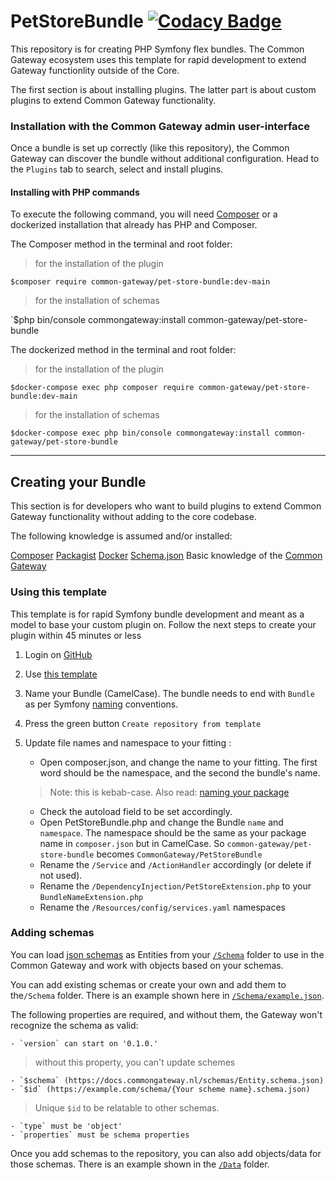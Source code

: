 # PetStoreBundle [![Codacy Badge](https://app.codacy.com/project/badge/Grade/980ea2efc85a427ea909518f29506ff6)](https://app.codacy.com/gh/CommonGateway/PetStoreBundle/dashboard?utm_source=gh\&utm_medium=referral\&utm_content=\&utm_campaign=Badge_grade)

This repository is for creating PHP Symfony flex bundles. The Common Gateway ecosystem  uses this template for rapid development to extend Gateway functionlity outside of the Core.

The first section is about installing plugins. The latter part is about custom plugins to extend Common Gateway functionality.

### Installation with the Common Gateway admin user-interface

Once a bundle is set up correctly (like this repository), the Common Gateway can discover the bundle without additional configuration. Head to the `Plugins` tab to search, select and install plugins.

#### Installing with PHP commands

To execute the following command, you will need [Composer](https://getcomposer.org/download/) or a dockerized installation that already has PHP and Composer.

The Composer method in the terminal and root folder:

> for the installation of the plugin

`$composer require common-gateway/pet-store-bundle:dev-main`

> for the installation of schemas

\`$php bin/console commongateway:install common-gateway/pet-store-bundle

The dockerized method in the terminal and root folder:

> for the installation of the plugin

`$docker-compose exec php composer require common-gateway/pet-store-bundle:dev-main`

> for the installation of schemas

`$docker-compose exec php bin/console commongateway:install common-gateway/pet-store-bundle`

***

## Creating your Bundle

This section is for developers who want to build plugins to extend Common Gateway functionality without adding to the core codebase.

The following knowledge is assumed and/or installed:

[Composer](https://getcomposer.org/download/)
[Packagist](https://packagist.org/)
[Docker](https://www.docker.com/products/docker-desktop/)
[Schema.json](https://json-schema.org/)
Basic knowledge of the [Common Gateway](https://github.com/CommonGateway)

### Using this template

This template is for rapid Symfony bundle development and meant as a model to base your custom plugin on. Follow the next steps to create your plugin within 45 minutes or less

1.  Login on [GitHub](https://github.com)
2.  Use [this template](https://github.com/CommonGateway/PetStoreBundle/generate)
3.  Name your Bundle (CamelCase). The bundle needs to end with `Bundle` as per Symfony [naming](https://symfony.com/doc/current/bundles/best_practices.html#bundles-naming-conventions) conventions.
4.  Press the green button `Create repository from template`
5.  Update file names and namespace to your fitting :

    *   Open composer.json, and change the name to your fitting. The first word should be the namespace, and the second the bundle's name.

    > Note: this is kebab-case. Also read: [naming your package](https://packagist.org/about#naming-your-package)

    *   Check the autoload field to be set accordingly.
    *   Open PetStoreBundle.php and change the Bundle `name` and `namespace`. The namespace should be the same as your package name in `composer.json` but in CamelCase. So `common-gateway/pet-store-bundle` becomes `CommonGateway/PetStoreBundle`
    *   Rename the `/Service` and `/ActionHandler` accordingly (or delete if not used).
    *   Rename the `/DependencyInjection/PetStoreExtension.php` to your `BundleNameExtension.php`
    *   Rename the `/Resources/config/services.yaml` namespaces

### Adding schemas

You can load [json schemas](https://json-schema.org/learn/getting-started-step-by-step.html#starting-the-schema) as Entities from your [`/Schema`](https://github.com/CommonGateway/PetStoreBundle/tree/main/Schema) folder to use in the Common Gateway and work with objects based on your schemas.

You can add existing schemas or create your own and add them to the`/Schema` folder. There is an example shown here in [`/Schema/example.json`](https://github.com/CommonGateway/PetStoreBundle/blob/main/Schema/example.json).

The following properties are required, and without them, the Gateway won't recognize the schema as valid:

    - `version` can start on '0.1.0.' 

> without this property, you can't update schemes

    - `$schema` (https://docs.commongateway.nl/schemas/Entity.schema.json)
    - `$id` (https://example.com/schema/{Your scheme name}.schema.json)

> Unique `$id` to be relatable to other schemas.

    - `type` must be 'object'
    - `properties` must be schema properties

Once you add schemas to the repository, you can also add objects/data for those schemas. There is an example shown in the [`/Data`](https://github.com/CommonGateway/PetStoreBundle/tree/main/Data) folder.
